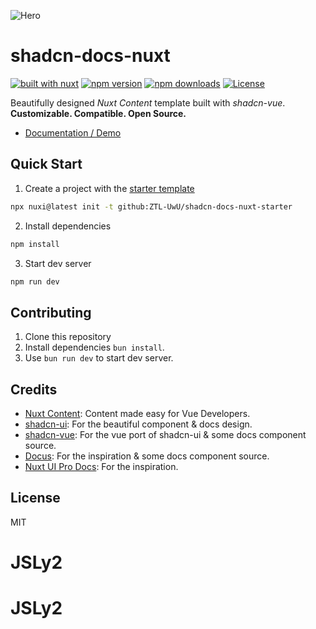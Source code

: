 ![Hero](https://github.com/user-attachments/assets/555cfd9b-3461-40ff-b4fa-6df7f2ba44f5)

# shadcn-docs-nuxt

[![built with nuxt][nuxt-src]][nuxt-href]
[![npm version][npm-version-src]][npm-version-href]
[![npm downloads][npm-downloads-src]][npm-downloads-href]
[![License][license-src]][license-href]

Beautifully designed _Nuxt Content_ template built with _shadcn-vue_. **Customizable. Compatible. Open Source.**

- [Documentation / Demo](https://shadcn-docs.nuxt.dev/)

## Quick Start

1. Create a project with the [starter template](https://github.com/ZTL-UwU/shadcn-docs-nuxt-starter)

  ```bash
  npx nuxi@latest init -t github:ZTL-UwU/shadcn-docs-nuxt-starter
  ```

2. Install dependencies

  ```bash
  npm install
  ```

3. Start dev server

  ```bash
  npm run dev
  ```

## Contributing

1. Clone this repository
2. Install dependencies `bun install`.
3. Use `bun run dev` to start dev server.

## Credits

- [Nuxt Content](https://content.nuxt.com/): Content made easy for Vue Developers.
- [shadcn-ui](https://ui.shadcn.com/): For the beautiful component & docs design.
- [shadcn-vue](https://www.shadcn-vue.com/): For the vue port of shadcn-ui & some docs component source.
- [Docus](https://docus.dev/): For the inspiration & some docs component source.
- [Nuxt UI Pro Docs](https://docs-template.nuxt.dev/): For the inspiration.

## License

MIT

[npm-version-src]: https://img.shields.io/npm/v/shadcn-docs-nuxt?style=flat&colorA=18181b&colorB=18181b
[npm-version-href]: https://npmjs.com/package/shadcn-docs-nuxt
[npm-downloads-src]: https://img.shields.io/npm/dm/shadcn-docs-nuxt?style=flat&colorA=18181b&colorB=18181b
[npm-downloads-href]: https://npmjs.com/package/shadcn-docs-nuxt
[license-src]: https://img.shields.io/github/license/ZTL-UwU/shadcn-docs-nuxt.svg?style=flat&colorA=18181b&colorB=18181b
[license-href]: https://github.com/ZTL-UwU/shadcn-docs-nuxt/blob/main/LICENSE
[nuxt-src]: https://img.shields.io/badge/Built%20With%20Nuxt-18181B?logo=nuxt.js
[nuxt-href]: https://nuxt.com/
# JSLy2
# JSLy2
